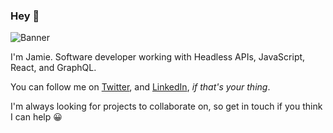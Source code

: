 ### Hey 👋

![Banner](https://user-images.githubusercontent.com/950181/139955505-01e6cb5d-b21f-4e42-893f-d028179764cc.png)

I'm Jamie. Software developer working with Headless APIs, JavaScript, React, and GraphQL.

You can follow me on [Twitter](https://twitter.com/notrab), and [LinkedIn](https://www.linkedin.com/in/notrab/), _if that's your thing_.

I'm always looking for projects to collaborate on, so get in touch if you think I can help 😀

